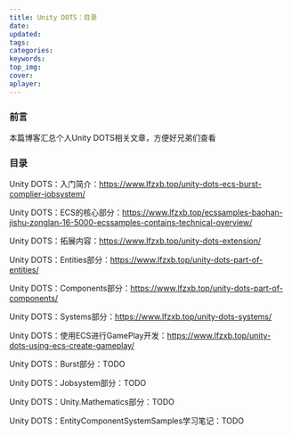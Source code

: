 ```yaml
---
title: Unity DOTS：目录
date:
updated:
tags:
categories:
keywords:
top_img:
cover:
aplayer:
---
```

<meta name="referrer" content="no-referrer" />

### 前言

本篇博客汇总个人Unity DOTS相关文章，方便好兄弟们查看

### 目录

Unity DOTS：入门简介：https://www.lfzxb.top/unity-dots-ecs-burst-complier-jobsystem/

Unity DOTS：ECS的核心部分：https://www.lfzxb.top/ecssamples-baohan-jishu-zonglan-16-5000-ecssamples-contains-technical-overview/

Unity DOTS：拓展内容：https://www.lfzxb.top/unity-dots-extension/

Unity DOTS：Entities部分：https://www.lfzxb.top/unity-dots-part-of-entities/

Unity DOTS：Components部分：https://www.lfzxb.top/unity-dots-part-of-components/

Unity DOTS：Systems部分：https://www.lfzxb.top/unity-dots-systems/

Unity DOTS：使用ECS进行GamePlay开发：https://www.lfzxb.top/unity-dots-using-ecs-create-gameplay/

Unity DOTS：Burst部分：TODO

Unity DOTS：Jobsystem部分：TODO

Unity DOTS：Unity.Mathematics部分：TODO

Unity DOTS：EntityComponentSystemSamples学习笔记：TODO

